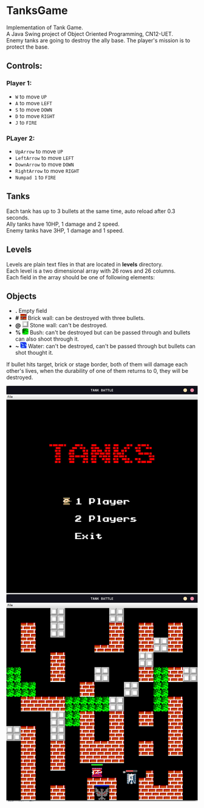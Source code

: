 # TanksGame

Implementation of Tank Game.  
A Java Swing project of Object Oriented Programming, CN12-UET.  
Enemy tanks are going to destroy the ally base. The player's mission is to protect the base.   

## Controls:

### Player 1:

- `W` to move `UP`
- `A` to move `LEFT`
- `S` to move `DOWN`
- `D` to move `RIGHT`
- `J` to `FIRE`

### PLayer 2:

- `UpArrow` to move `UP`
- `LeftArrow` to move `LEFT`
- `DownArrow` to move `DOWN`
- `RightArrow` to move `RIGHT`
- `Numpad 1` to `FIRE`

## Tanks

Each tank has up to 3 bullets at the same time, auto reload after 0.3 seconds.  
Ally tanks have 10HP, 1 damage and 2 speed.  
Enemy tanks have 3HP, 1 damage and 1 speed.  

## Levels

Levels are plain text files in that are located in **levels** directory.  
Each level is a two dimensional array with 26 rows and 26 columns.  
Each field in the array should be one of following elements:  

## Objects

- **.** Empty field
- **#** ![Brick wall](game/src/img/brick.png) Brick wall: can be destroyed with three bullets.
- **@** ![Stone wall](game/src/img/stone.png) Stone wall: can't be destroyed.
- **%** ![Bush](game/src/img/bush.png) Bush: can't be destroyed but can be passed through and bullets can also shoot through it.
- **~** ![Water](game/src/img/water.png) Water: can't be destroyed, can't be passed through but bullets can shot thought it.

If bullet hits target, brick or stage border, both of them will damage each other's lives, when the durability of one of them returns to 0, they will be destroyed.

![Start menu](game/src/img/start.jpg)
![Stage one](game/src/img/stage_2.jpg)
